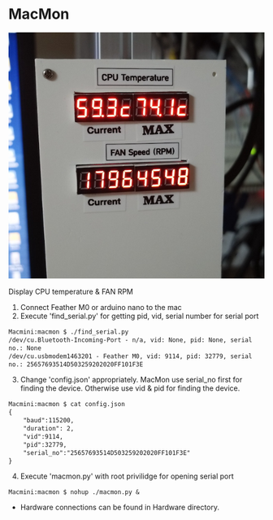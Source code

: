 # MacMon

![MacMon](/imgs/MacMon.jpg)

Display CPU temperature &amp; FAN RPM

1. Connect Feather M0 or arduino nano to the mac
2. Execute 'find_serial.py' for getting pid, vid, serial number for serial port
```
Macmini:macmon $ ./find_serial.py
/dev/cu.Bluetooth-Incoming-Port - n/a, vid: None, pid: None, serial no.: None
/dev/cu.usbmodem1463201 - Feather M0, vid: 9114, pid: 32779, serial no.: 25657693514D503259202020FF101F3E
```
3. Change 'config.json' appropriately. MacMon use serial_no first for finding the device. Otherwise use vid & pid for finding the device.
```
Macmini:macmon $ cat config.json
{
	"baud":115200,
	"duration": 2,
	"vid":9114,
	"pid":32779,
	"serial_no":"25657693514D503259202020FF101F3E"
}
```
4. Execute 'macmon.py' with root privilidge for opening serial port
```
Macmini:macmon $ nohup ./macmon.py &
```

* Hardware connections can be found in Hardware directory.
